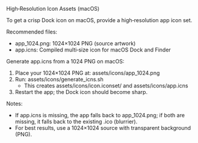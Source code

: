 High‑Resolution Icon Assets (macOS)

To get a crisp Dock icon on macOS, provide a high‑resolution app icon set.

Recommended files:
- app_1024.png: 1024×1024 PNG (source artwork)
- app.icns: Compiled multi‑size icon for macOS Dock and Finder

Generate app.icns from a 1024 PNG on macOS:
1) Place your 1024×1024 PNG at: assets/icons/app_1024.png
2) Run: assets/icons/generate_icns.sh
   - This creates assets/icons/icon.iconset/ and assets/icons/app.icns
3) Restart the app; the Dock icon should become sharp.

Notes:
- If app.icns is missing, the app falls back to app_1024.png; if both are missing, it falls back to the existing .ico (blurrier).
- For best results, use a 1024×1024 source with transparent background (PNG).
